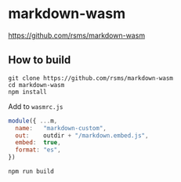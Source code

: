 # markdown-wasm

https://github.com/rsms/markdown-wasm

## How to build

```
git clone https://github.com/rsms/markdown-wasm
cd markdown-wasm
npm install
```

Add to `wasmrc.js`

```js
module({ ...m,
  name:   "markdown-custom",
  out:    outdir + "/markdown.embed.js",
  embed:  true,
  format: "es",
})
```

```
npm run build
```
